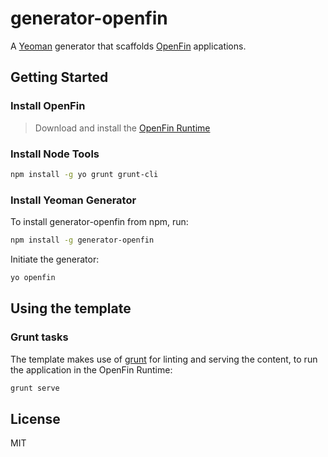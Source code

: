 # generator-openfin

A [Yeoman](http://yeoman.io) generator that scaffolds [OpenFin](http://openfin.co/index.html) applications.


## Getting Started

### Install OpenFin
> Download and install the [OpenFin Runtime](http://openfin.co/developers.html?url=developers/getting-started/downloading.html)

### Install Node Tools
```bash
npm install -g yo grunt grunt-cli
```

### Install Yeoman Generator

To install generator-openfin from npm, run:

```bash
npm install -g generator-openfin
```

Initiate the generator:

```bash
yo openfin
```

## Using the template

### Grunt tasks
The template makes use of [grunt](http://gruntjs.com/) for linting and serving the content, to run the application in the OpenFin Runtime:
```bash
grunt serve
```

## License

MIT
